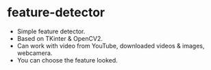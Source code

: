 # feature-detector
- Simple feature detector. 
- Based on TKinter & OpenCV2.
- Can work with video from YouTube, downloaded videos & images, webcamera.
- You can choose the feature looked.
